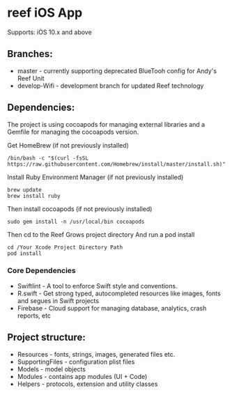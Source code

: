 # reef iOS App

Supports: iOS 10.x and above

## Branches:

* master - currently supporting deprecated BlueTooh config for Andy's Reef Unit
* develop-Wifi - development branch for updated Reef technology

## Dependencies:

The project is using cocoapods for managing external libraries and a Gemfile for managing the cocoapods version.

Get HomeBrew (if not previously installed)

```
/bin/bash -c "$(curl -fsSL https://raw.githubusercontent.com/Homebrew/install/master/install.sh)"

```

Install Ruby Environment Manager (if not previously installed)

```
brew update
brew install ruby
```

Then install cocoapods (if not previously installed)

```
sudo gem install -n /usr/local/bin cocoapods
```

Then cd to the Reef Grows project directory
And run a pod install

```
cd /Your Xcode Project Directory Path
pod install
```

### Core Dependencies

* Swiftlint - A tool to enforce Swift style and conventions.
* R.swift - Get strong typed, autocompleted resources like images, fonts and segues in Swift projects
* Firebase - Cloud support for managing database, analytics, crash reports, etc

## Project structure:

* Resources - fonts, strings, images, generated files etc.
* SupportingFiles - configuration plist files
* Models - model objects
* Modules - contains app modules (UI + Code)
* Helpers - protocols, extension and utility classes

